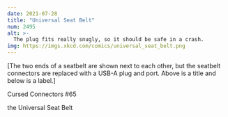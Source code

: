 ```yaml
---
date: 2021-07-28
title: "Universal Seat Belt"
num: 2495
alt: >-
  The plug fits really snugly, so it should be safe in a crash.
img: https://imgs.xkcd.com/comics/universal_seat_belt.png
---
```

[The two ends of a seatbelt are shown next to each other, but the seatbelt connectors are replaced with a USB-A plug and port. Above is a title and below is a label.]

Cursed Connectors #65

the Universal Seat Belt